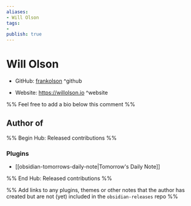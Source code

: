 ```yaml
---
aliases:
- Will Olson
tags:
- 
publish: true
---
```


# Will Olson

- GitHub: [frankolson](https://github.com/frankolson/) ^github
<!-- - Discord: `@` ^discord-->
- Website: <https://willolson.io> ^website
<!-- - [[Publish sites|Publish site]]: ^publish-->

%% Feel free to add a bio below this comment %%


## Author of

%% Begin Hub: Released contributions %%
### Plugins
- [[obsidian-tomorrows-daily-note|Tomorrow's Daily Note]]

%% End Hub: Released contributions %%

%% Add links to any plugins, themes or other notes that the author has created but are not (yet) included in the `obsidian-releases` repo %%

<!--
### Unlisted plugins

- 
-->

<!--
### Others

- 
-->

<!--
## Sponsor this author

- [[GitHub sponsors]]: [Sponsor @frankolson on GitHub Sponsors](https://github.com/sponsors/frankolson) ^github-sponsor
- [[Buy me a coffee]]: ^buy-me-a-coffee
- [[PayPal]]: ^paypal
- [[Patreon]]: ^patreon

-->

<!--
## Follow this author

- [[YouTube Channels|On YouTube]]: ^youtube
- Twitter: ^twitter
- ...
-->